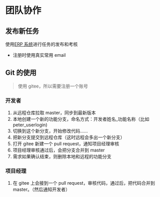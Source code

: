 # 团队协作

## 发布新任务

使用[ERP 系统](https://erp.chanson.sh.cn)进行任务的发布和考核

- 注册时使用真实常用 email

## Git 的使用

> 使用 gitee，所以需要注册一个账号

### 开发者

1. 从远程仓库拉取 master，同步到最新版本
2. 本地创建一个新的功能分支，命名方式：开发者姓名\_功能名称（比如 peter_userlogin)
3. 切换到这个新分支，开始修改代码……
4. 把新分支提交到远程仓库（这时远程会多出一个新分支）
5. 打开 gitee 新建一个 pull request，通知项目经理审核
6. 项目经理审核通过后，会把分支合并到 master
7. 需求如果确认结束，则删除本地和远程的功能分支

### 项目经理

1. 在 gitee 上会接到一个 pull request，审核代码，通过后，把代码合并到 master。（然后通知开发者）
